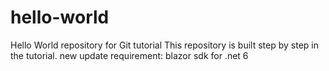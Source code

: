 # hello-world
Hello World repository for Git tutorial
This repository is built step by step in the tutorial.
new update requirement:
blazor sdk for .net 6

